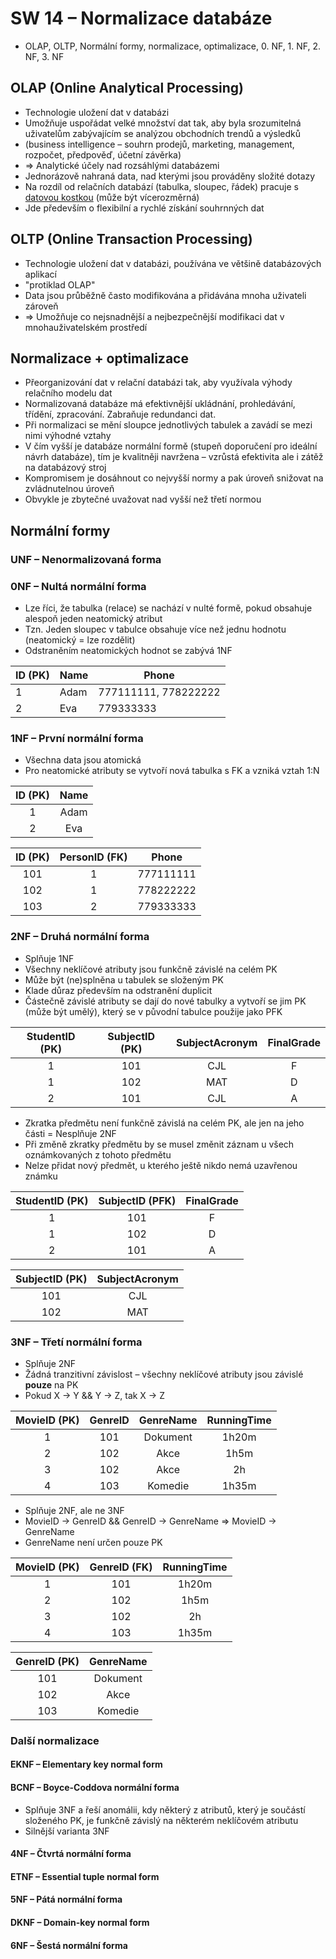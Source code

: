 # SW 14 – Normalizace databáze

* OLAP, OLTP, Normální formy, normalizace, optimalizace, 0. NF, 1. NF, 2. NF, 3. NF

## OLAP (Online Analytical Processing)

* Technologie uložení dat v databázi
* Umožňuje uspořádat velké množství dat tak, aby byla srozumitelná uživatelům zabývajícím se analýzou obchodních trendů a výsledků
* (business intelligence – souhrn prodejů, marketing, management, rozpočet, předpověď, účetní závěrka)
* => Analytické účely nad rozsáhlými databázemi
* Jednorázově nahraná data, nad kterými jsou prováděny složité dotazy
* Na rozdíl od relačních databází (tabulka, sloupec, řádek) pracuje s [datovou kostkou](https://office.lasakovi.com/excel/kontingencni-tabulka/OLAP-kostka-Excel-teorie/) (může být vícerozměrná)
* Jde především o flexibilní a rychlé získání souhrnných dat

## OLTP (Online Transaction Processing)

* Technologie uložení dat v databázi, používána ve většině databázových aplikací
* "protiklad OLAP"
* Data jsou průběžně často modifikována a přidávána mnoha uživateli zároveň
* => Umožňuje co nejsnadnější a nejbezpečnější modifikaci dat v mnohauživatelském prostředí

## Normalizace + optimalizace

* Přeorganizování dat v relační databázi tak, aby využívala výhody relačního modelu dat
* Normalizovaná databáze má efektivnější ukládnání, prohledávání, třídění, zpracování. Zabraňuje redundanci dat.
* Při normalizaci se mění sloupce jednotlivých tabulek a zavádí se mezi nimi výhodné vztahy
* V čím vyšší je databáze normální formě (stupeň doporučení pro ideální návrh databáze), tím je kvalitněji navržena – vzrůstá efektivita ale i zátěž na databázový stroj
* Kompromisem je dosáhnout co nejvyšší normy a pak úroveň snižovat na zvládnutelnou úroveň
* Obvykle je zbytečné uvažovat nad vyšší než třetí normou

## Normální formy

### __UNF__ – Nenormalizovaná forma

### __0NF__ – Nultá normální forma

* Lze říci, že tabulka (relace) se nachází v nulté formě, pokud obsahuje alespoň jeden neatomický atribut
* Tzn. Jeden sloupec v tabulce obsahuje více než jednu hodnotu (neatomický = lze rozdělit)
* Odstraněním neatomických hodnot se zabývá 1NF

ID (PK) | Name | Phone
--- | --- | ---
1 | Adam | 777111111, 778222222
2 | Eva | 779333333

### __1NF__ – První normální forma

* Všechna data jsou atomická
* Pro neatomické atributy se vytvoří nová tabulka s FK a vzniká vztah 1:N

ID (PK) | Name
:-: | :-:
1 | Adam
2 | Eva

ID (PK) | PersonID (FK) | Phone
:-: | :-: | :-:
101 | 1 | 777111111
102 | 1 | 778222222
103 | 2 | 779333333

### __2NF__ – Druhá normální forma

* Splňuje 1NF
* Všechny neklíčové atributy jsou funkčně závislé na celém PK
* Může být (ne)splněna u tabulek se složeným PK
* Klade důraz především na odstranění duplicit
* Částečně závislé atributy se dají do nové tabulky a vytvoří se jim PK (může být umělý), který se v původní tabulce použije jako PFK

StudentID (PK) | SubjectID (PK) | SubjectAcronym | FinalGrade
:-: | :-: | :-: | :-:
1 | 101 | CJL | F
1 | 102 | MAT | D
2 | 101 | CJL | A

* Zkratka předmětu není funkčně závislá na celém PK, ale jen na jeho části = Nesplňuje 2NF
* Při změně zkratky předmětu by se musel změnit záznam u všech oznámkovaných z tohoto předmětu
* Nelze přidat nový předmět, u kterého ještě nikdo nemá uzavřenou známku

StudentID (PK) | SubjectID (PFK) | FinalGrade
:-: | :-: | :-:
1 | 101 | F
1 | 102 | D
2 | 101 | A

SubjectID (PK) | SubjectAcronym
:-: | :-:
101 | CJL
102 | MAT

### __3NF__ – Třetí normální forma

* Splňuje 2NF
* Žádná tranzitivní závislost – všechny neklíčové atributy jsou závislé __pouze__ na PK
* Pokud X -> Y && Y -> Z, tak X -> Z

MovieID (PK) | GenreID | GenreName | RunningTime
:-: | :-: | :-: | :-:
1 | 101 | Dokument | 1h20m
2 | 102 | Akce | 1h5m
3 | 102 | Akce | 2h
4 | 103 | Komedie | 1h35m

* Splňuje 2NF, ale ne 3NF
* MovieID -> GenreID && GenreID -> GenreName => MovieID -> GenreName
* GenreName není určen pouze PK

MovieID (PK) | GenreID (FK) | RunningTime
:-: | :-: | :-:
1 | 101 | 1h20m
2 | 102 | 1h5m
3 | 102 | 2h
4 | 103 | 1h35m

GenreID (PK) | GenreName
:-: | :-:
101 | Dokument
102 | Akce
103 | Komedie

### Další normalizace

#### __EKNF__ – Elementary key normal form

#### __BCNF__ – Boyce-Coddova normální forma

* Splňuje 3NF a řeší anomálii, kdy některý z atributů, který je součástí složeného PK, je funkčně závislý na některém neklíčovém atributu
* Silnější varianta 3NF

#### __4NF__ – Čtvrtá normální forma

#### __ETNF__ – Essential tuple normal form

#### __5NF__ – Pátá normální forma

#### __DKNF__ – Domain-key normal form

#### __6NF__ – Šestá normální forma

